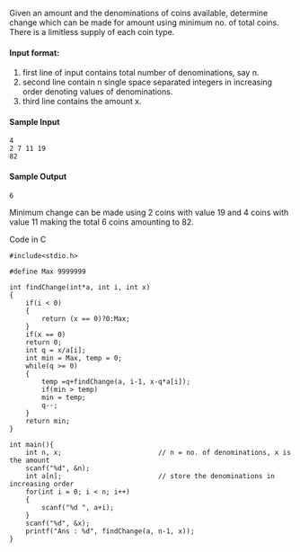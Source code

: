 Given an amount and the denominations of coins available, determine change which can be made for amount using minimum no. of total coins. There is a limitless supply of each coin type.

#### Input format:
1. first line of input contains total number of denominations, say n.
2. second line contain n single space separated integers in increasing order denoting values of denominations.
3. third line contains the amount x.

#### Sample Input
```
4
2 7 11 19
82
```

#### Sample Output
```
6
```

Minimum change can be made using 2 coins with value 19 and 4 coins with value 11 making the total 6 coins amounting to 82.

Code in C
~~~
#include<stdio.h>

#define Max 9999999

int findChange(int*a, int i, int x)
{
    if(i < 0)
    {
        return (x == 0)?0:Max;
    }
    if(x == 0)
    return 0;
    int q = x/a[i];
    int min = Max, temp = 0;
    while(q >= 0)
    {
        temp =q+findChange(a, i-1, x-q*a[i]);
        if(min > temp)
        min = temp;
        q--;
    }
    return min;
}

int main(){
    int n, x;                        // n = no. of denominations, x is the amount
    scanf("%d", &n);
    int a[n];                        // store the denominations in increasing order
    for(int i = 0; i < n; i++)
    {
        scanf("%d ", a+i);
    }
    scanf("%d", &x);
    printf("Ans : %d", findChange(a, n-1, x));
}
~~~
